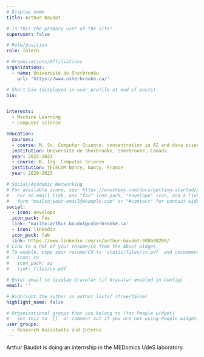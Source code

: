 ```yaml
---
# Display name
title: Arthur Baudot

# Is this the primary user of the site?
superuser: false

# Role/position
role: Intern

# Organizations/Affiliations
organizations:
  - name: Université de Sherbrooke
    url: 'https://www.usherbrooke.ca/'

# Short bio (displayed in user profile at end of posts)
bio: 


interests:
  - Machine Learning
  - Computer science

education:
  courses:
  - course: M. Sc. Computer Science, concentration in AI and data science
  institution: Université de Sherbrooke, Sherbrooke, Canada
  year: 2022-2023
  - course: B. Ing. Computer Science
  institution: TELECOM Nancy, Nancy, France
  year: 2020-2023

# Social/Academic Networking
# For available icons, see: https://wowchemy.com/docs/getting-started/page-builder/#icons
#   For an email link, use "fas" icon pack, "envelope" icon, and a link in the
#   form "mailto:your-email@example.com" or "#contact" for contact widget.
social:
  - icon: envelope
  icon_pack: fas
  link: 'mailto:arthur.baudot@usherbrooke.ca'
  - icon: linkedin
  icon_pack: fab
  link: https://www.linkedin.com/in/arthur-baudot-980b88208/
# Link to a PDF of your resume/CV from the About widget.
# To enable, copy your resume/CV to `static/files/cv.pdf` and uncomment the lines below.
# - icon: cv
#   icon_pack: ai
#   link: files/cv.pdf

# Enter email to display Gravatar (if Gravatar enabled in Config)
email: ''

# Highlight the author in author lists? (true/false)
highlight_name: false

# Organizational groups that you belong to (for People widget)
#   Set this to `[]` or comment out if you are not using People widget.
user_groups:
  - Research Assistants and Interns
---
```


  Arthur Baudot is doing an internship in the MEDomics UdeS laboratory.
